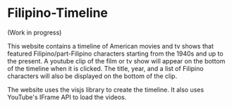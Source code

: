 # Filipino-Timeline

(Work in progress)

This website contains a timeline of American movies and tv shows that featured Filipino/part-Filipino characters starting from the 1940s and up to the present.
A youtube clip of the film or tv show will appear on the bottom of the timeline when it is clicked. The title, year, and a list of Filipino characters
will also be displayed on the bottom of the clip.

The website uses the visjs library to create the timeline. It also uses YouTube's IFrame API to load the videos.

